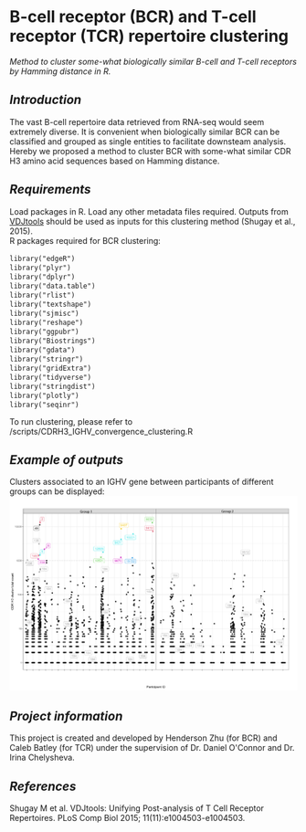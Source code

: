 # B-cell receptor (BCR) and T-cell receptor (TCR) repertoire clustering
*Method to cluster some-what biologically similar B-cell and T-cell receptors by Hamming distance in R.*

## *Introduction*
The vast B-cell repertoire data retrieved from RNA-seq would seem extremely diverse. It is convenient when biologically similar BCR can be classified and grouped as single entities to facilitate downsteam analysis. Hereby we proposed a method to cluster BCR with some-what similar CDR H3 amino acid sequences based on Hamming distance.

## *Requirements*
Load packages in R. Load any other metadata files required. Outputs from [VDJtools](https://github.com/mikessh/vdjtools) should be used as inputs for this clustering method (Shugay et al., 2015). \
R packages required for BCR clustering:
```
library("edgeR")
library("plyr")
library("dplyr")
library("data.table")
library("rlist")
library("textshape")
library("sjmisc")
library("reshape")
library("ggpubr")
library("Biostrings")
library("gdata")
library("stringr")
library("gridExtra")
library("tidyverse")
library("stringdist")
library("plotly")
library("seqinr")
```
To run clustering, please refer to /scripts/CDRH3_IGHV_convergence_clustering.R
## *Example of outputs*
Clusters associated to an IGHV gene between participants of different groups can be displayed:
![Image](/assets/CDRH3_cluster_expression_sample_1.png)
## *Project information*
This project is created and developed by Henderson Zhu (for BCR) and Caleb Batley (for TCR) under the supervision of Dr. Daniel O'Connor and Dr. Irina Chelysheva.
## *References*
Shugay M et al. VDJtools: Unifying Post-analysis of T Cell Receptor Repertoires. PLoS Comp Biol 2015; 11(11):e1004503-e1004503.
